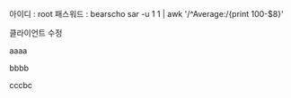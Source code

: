 아이디 : root     패스워드 : bearscho
sar -u 1 1 | awk '/^Average:/{print 100-$8}'


클라이언트 수정

aaaa


bbbb



cccbc

